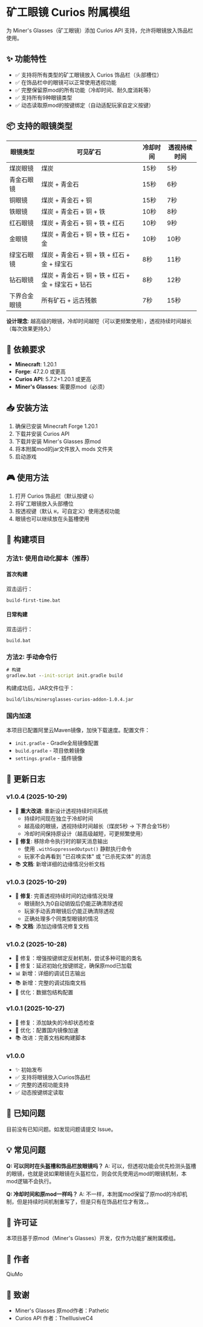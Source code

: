 # 矿工眼镜 Curios 附属模组

为 Miner's Glasses（矿工眼镜）添加 Curios API 支持，允许将眼镜放入饰品栏使用。

## ✨ 功能特性

- ✅ 支持将所有类型的矿工眼镜放入 Curios 饰品栏（头部槽位）
- ✅ 在饰品栏中的眼镜可以正常使用透视功能
- ✅ 完整保留原mod的所有功能（冷却时间、耐久度消耗等）
- ✅ 支持所有9种眼镜类型
- ✅ 动态读取原mod的按键绑定（自动适配玩家自定义按键）

## 📦 支持的眼镜类型

| 眼镜类型 | 可见矿石 | 冷却时间 | 透视持续时间 |
|---------|---------|----------|-------------|
| 煤炭眼镜 | 煤炭 | 15秒 | 5秒 |
| 青金石眼镜 | 煤炭 + 青金石 | 15秒 | 6秒 |
| 铜眼镜 | 煤炭 + 青金石 + 铜 | 15秒 | 7秒 |
| 铁眼镜 | 煤炭 + 青金石 + 铜 + 铁 | 10秒 | 8秒 |
| 红石眼镜 | 煤炭 + 青金石 + 铜 + 铁 + 红石 | 10秒 | 9秒 |
| 金眼镜 | 煤炭 + 青金石 + 铜 + 铁 + 红石 + 金 | 10秒 | 10秒 |
| 绿宝石眼镜 | 煤炭 + 青金石 + 铜 + 铁 + 红石 + 金 + 绿宝石 | 8秒 | 11秒 |
| 钻石眼镜 | 煤炭 + 青金石 + 铜 + 铁 + 红石 + 金 + 绿宝石 + 钻石 | 8秒 | 12秒 |
| 下界合金眼镜 | 所有矿石 + 远古残骸 | 7秒 | 15秒 |

**设计理念**: 越高级的眼镜，冷却时间越短（可以更频繁使用），透视持续时间越长（每次效果更持久）

## 🔧 依赖要求

- **Minecraft**: 1.20.1
- **Forge**: 47.2.0 或更高
- **Curios API**: 5.7.2+1.20.1 或更高
- **Miner's Glasses**: 需要原mod（必须）

## 📥 安装方法

1. 确保已安装 Minecraft Forge 1.20.1
2. 下载并安装 Curios API
3. 下载并安装 Miner's Glasses 原mod
4. 将本附属mod的jar文件放入 mods 文件夹
5. 启动游戏

## 🎮 使用方法

1. 打开 Curios 饰品栏（默认按键 `G`）
2. 将矿工眼镜放入头部槽位
3. 按透视键（默认 `H`，可自定义）使用透视功能
4. 眼镜也可以继续放在头盔槽使用

## 🚀 构建项目

### 方法1: 使用自动化脚本（推荐）

#### 首次构建

双击运行：

```
build-first-time.bat
```

#### 日常构建

双击运行：

```
build.bat
```

### 方法2: 手动命令行

```cmd
# 构建
gradlew.bat --init-script init.gradle build
```

构建成功后，JAR文件位于：

```
build/libs/minersglasses-curios-addon-1.0.4.jar
```

### 国内加速

本项目已配置阿里云Maven镜像，加快下载速度。配置文件：

- `init.gradle` - Gradle全局镜像配置
- `build.gradle` - 项目依赖镜像
- `settings.gradle` - 插件镜像

## 📝 更新日志

### v1.0.4 (2025-10-29)

- 🎨 **重大改进**: 重新设计透视持续时间系统
  - 持续时间现在独立于冷却时间
  - 越高级的眼镜，透视持续时间越长（煤炭5秒 → 下界合金15秒）
  - 冷却时间保持原设计（越高级越短，可更频繁使用）
- 🐛 **修复**: 移除命令执行时的聊天消息输出
  - 使用 `.withSuppressedOutput()` 静默执行命令
  - 玩家不会再看到 "已召唤实体" 或 "已杀死实体" 的消息
- 📚 **文档**: 新增详细的边缘情况分析文档

### v1.0.3 (2025-10-29)

- 🐛 **修复**: 完善透视持续时间的边缘情况处理
  - 眼镜耐久为0自动销毁后仍能正确清除透视
  - 玩家手动丢弃眼镜后仍能正确清除透视
  - 正确处理多个同类型眼镜的情况
- 📚 **文档**: 添加边缘情况修复文档

### v1.0.2 (2025-10-28)

- 🐛 修复：增强按键绑定反射机制，尝试多种可能的类名
- 🔧 修复：延迟初始化按键绑定，确保原mod已加载
- 📊 新增：详细的调试日志输出
- 📚 新增：完整的调试指南文档
- 🔧 优化：数据包结构配置

### v1.0.1 (2025-10-27)

- 🔧 修复：添加缺失的冷却状态检查
- 🚀 优化：配置国内镜像加速
- 📚 改进：完善文档和构建脚本

### v1.0.0

- ✨ 初始发布
- ✅ 支持将眼镜放入Curios饰品栏
- ✅ 完整的透视功能支持
- ✅ 动态按键绑定读取

## 🐛 已知问题

目前没有已知问题。如发现问题请提交 Issue。

## 💡 常见问题

**Q: 可以同时在头盔槽和饰品栏放眼镜吗？**
A: 可以，但透视功能会优先检测头盔槽的眼镜，也就是说如果眼镜在头盔栏位，则会优先使用远mod的眼镜机制，本mod逻辑不会执行。

**Q: 冷却时间和原mod一样吗？**
A: 不一样，本附属mod保留了原mod的冷却机制，但是持续时间机制重写了，但是只有在饰品栏位才有效，。

## 📜 许可证

本项目基于原mod（Miner's Glasses）开发，仅作为功能扩展附属模组。

## 👤 作者

QiuMo

## 🙏 致谢

- Miner's Glasses 原mod作者：Pathetic
- Curios API 作者：TheIllusiveC4
